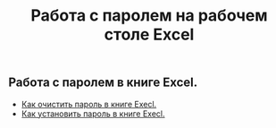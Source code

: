 ﻿---
title: Работа с паролем на рабочем столе Excel
second_title: Aspose.Cells Cloud Documen
linktitle: Пароль
type: docs
url: /ru/workbook/password/
keywords: Working with password an Excel workbook
description: Aspose.Cells Cloud REST API поддерживает работу с паролем в книге Excel. SDK поддерживает различные языки разработки. К ним относятся Android, C#, Go, Java, NodeJS, Perl, PHP, Python, Ruby и Swift.
weight: 100
kwords: Excel, Office Облако, REST API, Электронная таблица, PDF, CSV, Json, Markdwon, Работа с паролем в книге Excel
---
## Работа с паролем в книге Excel.

- [Как очистить пароль в книге Execl.](/cells/ru/workbook/password/clear/)
- [Как установить пароль в книге Execl.](/cells/ru//workbook/password/modify/)
